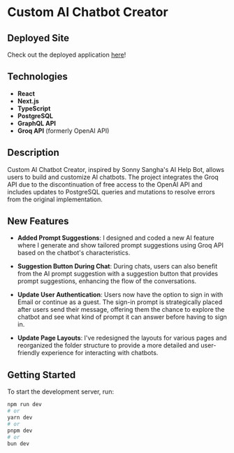 # Custom AI Chatbot Creator

## Deployed Site

Check out the deployed application [here](https://custom-chatbots-3s7uxppv7-wendys-projects-2720c50a.vercel.app/login)!

## Technologies

- **React**
- **Next.js**
- **TypeScript**
- **PostgreSQL**
- **GraphQL API**
- **Groq API** (formerly OpenAI API)

## Description

Custom AI Chatbot Creator, inspired by Sonny Sangha's AI Help Bot, allows users to build and customize AI chatbots. The project integrates the Groq API due to the discontinuation of free access to the OpenAI API and includes updates to PostgreSQL queries and mutations to resolve errors from the original implementation.

## New Features
  
- **Added Prompt Suggestions**: I designed and coded a new AI feature where I generate and show tailored prompt suggestions using Groq API based on the chatbot's characteristics.
  
- **Suggestion Button During Chat**: During chats, users can also benefit from the AI prompt suggestion with a suggestion button that provides prompt suggestions, enhancing the flow of the conversations.

- **Update User Authentication**: Users now have the option to sign in with Email or continue as a guest. The sign-in prompt is strategically placed after users send their message, offering them the chance to explore the chatbot and see what kind of prompt it can answer before having to sign in.
  
- **Update Page Layouts**: I've redesigned the layouts for various pages and reorganized the folder structure to provide a more detailed and user-friendly experience for interacting with chatbots.

## Getting Started

To start the development server, run:

```bash
npm run dev
# or
yarn dev
# or
pnpm dev
# or
bun dev
